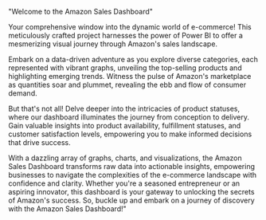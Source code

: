 "Welcome to the Amazon Sales Dashboard"

Your comprehensive window into the dynamic world of e-commerce! This meticulously crafted project harnesses the power of Power BI to offer a mesmerizing visual journey through Amazon's sales landscape.

Embark on a data-driven adventure as you explore diverse categories, each represented with vibrant graphs, unveiling the top-selling products and highlighting emerging trends. Witness the pulse of Amazon's marketplace as quantities soar and plummet, revealing the ebb and flow of consumer demand.

But that's not all! Delve deeper into the intricacies of product statuses, where our dashboard illuminates the journey from conception to delivery. Gain valuable insights into product availability, fulfillment statuses, and customer satisfaction levels, empowering you to make informed decisions that drive success.

With a dazzling array of graphs, charts, and visualizations, the Amazon Sales Dashboard transforms raw data into actionable insights, empowering businesses to navigate the complexities of the e-commerce landscape with confidence and clarity. Whether you're a seasoned entrepreneur or an aspiring innovator, this dashboard is your gateway to unlocking the secrets of Amazon's success. So, buckle up and embark on a journey of discovery with the Amazon Sales Dashboard!"
